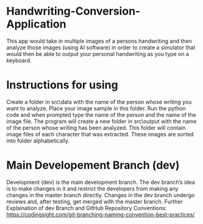 # Handwriting-Conversion-Application
This app would take in multiple images of a persons handwriting and then analyze those images (using AI software) in order to create a simulator that would then be able to output your personal handwriting as you type on a keyboard.

# Instructions for using
Create a folder in src\data with the name of the person whose writing you want to analyze. Place your image sample in this folder. Run the python code and when prompted type the name of the person and the name of the image file. The program will create a new folder in src\output with the name of the person whose writing has been analyzed. This folder will contain  image files of each character that was extracted. These images are sorted into folder alphabetically.

# Main Developement Branch (dev)
Development (dev) is the main development branch. The dev branch’s idea is to make changes in it and restrict the developers from making any changes in the master branch directly. Changes in the dev branch undergo reviews and, after testing, get merged with the master branch.
Further Explaination of dev Branch and GitHub Repository Conventions:
https://codingsight.com/git-branching-naming-convention-best-practices/
